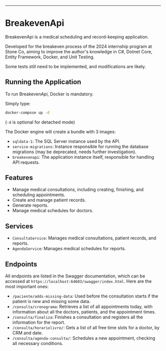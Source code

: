 

---

# BreakevenApi

BreakevenApi is a medical scheduling and record-keeping application.

Developed for the breakeven process of the 2024 internship program at Stone Co, aiming to improve the author's knowledge in C#, Dotnet Core, Entity Framework, Docker, and Unit Testing.

Some tests still need to be implemented, and modifications are likely.

## Running the Application

To run BreakevenApi, Docker is mandatory. 

Simply type:
```sh
docker-compose up -d
```
(`-d` is optional for detached mode)

The Docker engine will create a bundle with 3 images:
* `sqldata-1`: The SQL Server instance used by the API.
* `service-migrations`: Instance responsible for running the database migrations (may be deprecated, needs further investigation).
* `breakevenapi`: The application instance itself, responsible for handling API requests.

## Features

* Manage medical consultations, including creating, finishing, and scheduling appointments.
* Create and manage patient records.
* Generate reports.
* Manage medical schedules for doctors.

## Services

* `ConsultaService`: Manages medical consultations, patient records, and reports.
* `AgendaService`: Manages medical schedules for reports.

## Endpoints

All endpoints are listed in the Swagger documentation, which can be accessed at `https://localhost:64603/swagger/index.html`. Here are the most important ones:

* `/paciente/adds-missing-data`: Used before the consultation starts if the patient is new and missing some data.
* `/consulta/cronograma`: Retrieves a list of all appointments today, with information about all the doctors, patients, and the appointment times.
* `/consulta/finaliza`: Finishes a consultation and registers all the information for the report.
* `/consulta/horariolivre/`: Gets a list of all free time slots for a doctor, by CRM and date.
* `/consulta/agenda-consulta/`: Schedules a new appointment, checking all necessary conditions.


